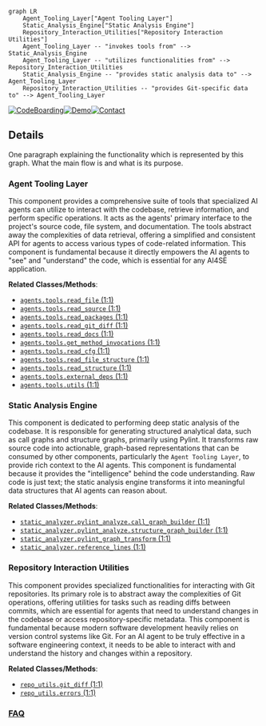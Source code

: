 ```mermaid
graph LR
    Agent_Tooling_Layer["Agent Tooling Layer"]
    Static_Analysis_Engine["Static Analysis Engine"]
    Repository_Interaction_Utilities["Repository Interaction Utilities"]
    Agent_Tooling_Layer -- "invokes tools from" --> Static_Analysis_Engine
    Agent_Tooling_Layer -- "utilizes functionalities from" --> Repository_Interaction_Utilities
    Static_Analysis_Engine -- "provides static analysis data to" --> Agent_Tooling_Layer
    Repository_Interaction_Utilities -- "provides Git-specific data to" --> Agent_Tooling_Layer
```

[![CodeBoarding](https://img.shields.io/badge/Generated%20by-CodeBoarding-9cf?style=flat-square)](https://github.com/CodeBoarding/GeneratedOnBoardings)[![Demo](https://img.shields.io/badge/Try%20our-Demo-blue?style=flat-square)](https://www.codeboarding.org/demo)[![Contact](https://img.shields.io/badge/Contact%20us%20-%20contact@codeboarding.org-lightgrey?style=flat-square)](mailto:contact@codeboarding.org)

## Details

One paragraph explaining the functionality which is represented by this graph. What the main flow is and what is its purpose.

### Agent Tooling Layer
This component provides a comprehensive suite of tools that specialized AI agents can utilize to interact with the codebase, retrieve information, and perform specific operations. It acts as the agents' primary interface to the project's source code, file system, and documentation. The tools abstract away the complexities of data retrieval, offering a simplified and consistent API for agents to access various types of code-related information. This component is fundamental because it directly empowers the AI agents to "see" and "understand" the code, which is essential for any AI4SE application.


**Related Classes/Methods**:

- <a href="https://github.com/CodeBoarding/CodeBoarding/blob/main/agents/tools/read_file.py#L1-L1" target="_blank" rel="noopener noreferrer">`agents.tools.read_file` (1:1)</a>
- <a href="https://github.com/CodeBoarding/CodeBoarding/blob/main/agents/tools/read_source.py#L1-L1" target="_blank" rel="noopener noreferrer">`agents.tools.read_source` (1:1)</a>
- <a href="https://github.com/CodeBoarding/CodeBoarding/blob/main/agents/tools/read_packages.py#L1-L1" target="_blank" rel="noopener noreferrer">`agents.tools.read_packages` (1:1)</a>
- <a href="https://github.com/CodeBoarding/CodeBoarding/blob/main/agents/tools/read_git_diff.py#L1-L1" target="_blank" rel="noopener noreferrer">`agents.tools.read_git_diff` (1:1)</a>
- <a href="https://github.com/CodeBoarding/CodeBoarding/blob/main/agents/tools/read_docs.py#L1-L1" target="_blank" rel="noopener noreferrer">`agents.tools.read_docs` (1:1)</a>
- <a href="https://github.com/CodeBoarding/CodeBoarding/blob/main/agents/tools/get_method_invocations.py#L1-L1" target="_blank" rel="noopener noreferrer">`agents.tools.get_method_invocations` (1:1)</a>
- <a href="https://github.com/CodeBoarding/CodeBoarding/blob/main/agents/tools/read_cfg.py#L1-L1" target="_blank" rel="noopener noreferrer">`agents.tools.read_cfg` (1:1)</a>
- <a href="https://github.com/CodeBoarding/CodeBoarding/blob/main/agents/tools/read_file_structure.py#L1-L1" target="_blank" rel="noopener noreferrer">`agents.tools.read_file_structure` (1:1)</a>
- <a href="https://github.com/CodeBoarding/CodeBoarding/blob/main/agents/tools/read_structure.py#L1-L1" target="_blank" rel="noopener noreferrer">`agents.tools.read_structure` (1:1)</a>
- <a href="https://github.com/CodeBoarding/CodeBoarding/blob/main/agents/tools/external_deps.py#L1-L1" target="_blank" rel="noopener noreferrer">`agents.tools.external_deps` (1:1)</a>
- <a href="https://github.com/CodeBoarding/CodeBoarding/blob/main/agents/tools/utils.py#L1-L1" target="_blank" rel="noopener noreferrer">`agents.tools.utils` (1:1)</a>


### Static Analysis Engine
This component is dedicated to performing deep static analysis of the codebase. It is responsible for generating structured analytical data, such as call graphs and structure graphs, primarily using Pylint. It transforms raw source code into actionable, graph-based representations that can be consumed by other components, particularly the `Agent Tooling Layer`, to provide rich context to the AI agents. This component is fundamental because it provides the "intelligence" behind the code understanding. Raw code is just text; the static analysis engine transforms it into meaningful data structures that AI agents can reason about.


**Related Classes/Methods**:

- <a href="https://github.com/CodeBoarding/CodeBoarding/blob/main/static_analyzer/pylint_analyze/call_graph_builder.py#L1-L1" target="_blank" rel="noopener noreferrer">`static_analyzer.pylint_analyze.call_graph_builder` (1:1)</a>
- <a href="https://github.com/CodeBoarding/CodeBoarding/blob/main/static_analyzer/pylint_analyze/structure_graph_builder.py#L1-L1" target="_blank" rel="noopener noreferrer">`static_analyzer.pylint_analyze.structure_graph_builder` (1:1)</a>
- <a href="https://github.com/CodeBoarding/CodeBoarding/blob/main/static_analyzer/pylint_graph_transform.py#L1-L1" target="_blank" rel="noopener noreferrer">`static_analyzer.pylint_graph_transform` (1:1)</a>
- <a href="https://github.com/CodeBoarding/CodeBoarding/blob/main/static_analyzer/reference_lines.py#L1-L1" target="_blank" rel="noopener noreferrer">`static_analyzer.reference_lines` (1:1)</a>


### Repository Interaction Utilities
This component provides specialized functionalities for interacting with Git repositories. Its primary role is to abstract away the complexities of Git operations, offering utilities for tasks such as reading diffs between commits, which are essential for agents that need to understand changes in the codebase or access repository-specific metadata. This component is fundamental because modern software development heavily relies on version control systems like Git. For an AI agent to be truly effective in a software engineering context, it needs to be able to interact with and understand the history and changes within a repository.


**Related Classes/Methods**:

- <a href="https://github.com/CodeBoarding/CodeBoarding/blob/main/repo_utils/git_diff.py#L1-L1" target="_blank" rel="noopener noreferrer">`repo_utils.git_diff` (1:1)</a>
- <a href="https://github.com/CodeBoarding/CodeBoarding/blob/main/repo_utils/errors.py#L1-L1" target="_blank" rel="noopener noreferrer">`repo_utils.errors` (1:1)</a>




### [FAQ](https://github.com/CodeBoarding/GeneratedOnBoardings/tree/main?tab=readme-ov-file#faq)
